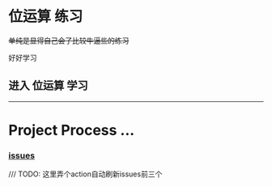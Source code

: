 # 位运算 练习

~~单纯是显得自己会了比较牛逼些的练习~~  

好好学习

## 进入 <a herf="./doc/base.md">位运算</a> 学习

 
---

# Project Process ...

### [issues](https://github.com/weykon/bit-playground/issues)


/// TODO: 这里弄个action自动刷新issues前三个


